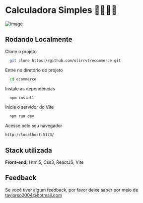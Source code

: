 # Calculadora Simples 👨‍🏫👨‍💻

![image](https://user-images.githubusercontent.com/100844800/220922070-bcab7d37-415a-4383-96f6-7df22b0c7ee1.png)

## Rodando Localmente

Clone o projeto

```bash
  git clone https://github.com/olirrvt/ecommerce.git
```

Entre no diretório do projeto

```bash
  cd ecommerce
```

Instale as dependências

```bash
  npm install
```

Inicie o servidor do Vite

```bash
  npm run dev
```
Acesse pelo seu navegador

```bash
http://localhost:5173/
```

## Stack utilizada

**Front-end:** Html5, Css3, ReactJS, Vite

## Feedback

Se você tiver algum feedback, por favor deixe saber por meio de taylorso2004@hotmail.com
